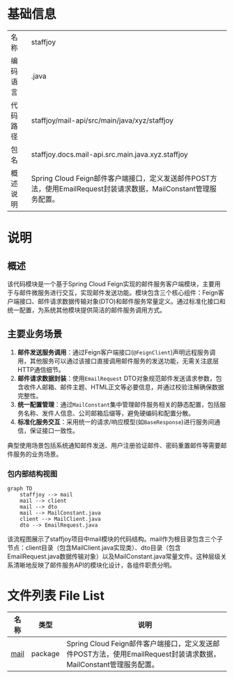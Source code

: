 # 基础信息

|      |      |
|------|------|
| 名称 | staffjoy |
| 编码语言 | .java |
| 代码路径 | staffjoy/mail-api/src/main/java/xyz/staffjoy |
| 包名 | staffjoy.docs.mail-api.src.main.java.xyz.staffjoy |
| 概述说明 | Spring Cloud Feign邮件客户端接口，定义发送邮件POST方法，使用EmailRequest封装请求数据，MailConstant管理服务配置。 |

# 说明

## 概述
该代码模块是一个基于Spring Cloud Feign实现的邮件服务客户端模块，主要用于与邮件微服务进行交互，实现邮件发送功能。模块包含三个核心组件：Feign客户端接口、邮件请求数据传输对象(DTO)和邮件服务常量定义。通过标准化接口和统一配置，为系统其他模块提供简洁的邮件服务调用方式。

## 主要业务场景
1. **邮件发送服务调用**：通过Feign客户端接口(`@FeignClient`)声明远程服务调用，其他服务可以通过该接口直接调用邮件服务的发送功能，无需关注底层HTTP通信细节。
2. **邮件请求数据封装**：使用`EmailRequest` DTO对象规范邮件发送请求参数，包含收件人邮箱、邮件主题、HTML正文等必要信息，并通过校验注解确保数据完整性。
3. **统一配置管理**：通过`MailConstant`集中管理邮件服务相关的静态配置，包括服务名称、发件人信息、公司邮箱后缀等，避免硬编码和配置分散。
4. **标准化服务交互**：采用统一的请求/响应模型(如`BaseResponse`)进行服务间通信，保证接口一致性。

典型使用场景包括系统通知邮件发送、用户注册验证邮件、密码重置邮件等需要邮件服务的业务场景。


### 包内部结构视图

```mermaid
graph TD
    staffjoy --> mail
    mail --> client
    mail --> dto
    mail --> MailConstant.java
    client --> MailClient.java
    dto --> EmailRequest.java
```

该流程图展示了staffjoy项目中mail模块的代码结构。mail作为根目录包含三个子节点：client目录（包含MailClient.java实现类）、dto目录（包含EmailRequest.java数据传输对象）以及MailConstant.java常量文件。这种层级关系清晰地反映了邮件服务API的模块化设计，各组件职责分明。

# 文件列表 File List

| 名称   | 类型  | 说明 |
|-------|------|-------------|
| [mail](mail/_module.md) | package | Spring Cloud Feign邮件客户端接口，定义发送邮件POST方法，使用EmailRequest封装请求数据，MailConstant管理服务配置。 |


